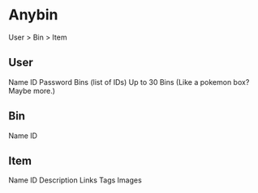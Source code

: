 # Anybin
User > Bin > Item

## User
Name
ID
Password
Bins (list of IDs)
Up to 30 Bins (Like a pokemon box? Maybe more.)

## Bin
Name
ID


## Item
Name
ID
Description
Links
Tags
Images
